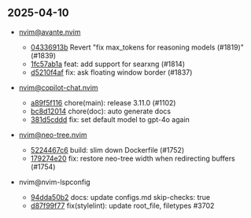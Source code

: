 ## 2025-04-10

* nvim@avante.nvim
  - [04336913b](https://github.com/yetone/avante.nvim/commit/04336913b32f66f45b20a6ba2f033dd742f04374) Revert "fix max_tokens for reasoning models (#1819)" (#1839)
  - [1fc57ab1a](https://github.com/yetone/avante.nvim/commit/1fc57ab1aed2089e11b187cf88b40f600ab17db8) feat: add support for searxng (#1814)
  - [d5210f4af](https://github.com/yetone/avante.nvim/commit/d5210f4afbe971024382f35f652fc0c4031e8468) fix: ask floating window border (#1837)

* nvim@copilot-chat.nvim
  - [a89f5f116](https://github.com/CopilotC-Nvim/CopilotChat.nvim/commit/a89f5f1162b04a0962e5f4c3cdf248a81e7e53cb) chore(main): release 3.11.0 (#1102)
  - [bc8d12014](https://github.com/CopilotC-Nvim/CopilotChat.nvim/commit/bc8d12014fd4da1426093588d1b98654221a9cc5) chore(doc): auto generate docs
  - [381d5cddd](https://github.com/CopilotC-Nvim/CopilotChat.nvim/commit/381d5cddd25abec595c3c611e96cae2ba61d7ea5) fix: set default model to gpt-4o again

* nvim@neo-tree.nvim
  - [5224467c6](https://github.com/nvim-neo-tree/neo-tree.nvim/commit/5224467c6a49a6c77b8a8333f4d9af0abc788e10) build: slim down Dockerfile (#1752)
  - [179274e20](https://github.com/nvim-neo-tree/neo-tree.nvim/commit/179274e205c39989ca99be790b3803189cadd7cf) fix: restore neo-tree width when redirecting buffers (#1754)

* nvim@nvim-lspconfig
  - [94dda50b2](https://github.com/neovim/nvim-lspconfig/commit/94dda50b2d9a29d0b76562a9027029538840e2d7) docs: update configs.md skip-checks: true
  - [d87f99f77](https://github.com/neovim/nvim-lspconfig/commit/d87f99f77caec39bd57b25cb27dea9143fba2366) fix(stylelint): update root_file, filetypes #3702